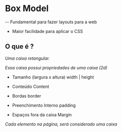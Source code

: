 # Box Model

-- Fundamental para fazer layouts para a web 
- Maior facilidade para aplicar o CSS

## O que é ?

*Uma caixa retangular.*

*Essa caixa possui propriedades de uma caixa (2d)*

- Tamanho (largura x altura)        width |  height

- Conteúdo                          Content

- Bordas                            border

- Preenchimento Interno             padding

- Espaços fora da caixa             Margin

*Cada elemento na página, será considerado uma caixa*